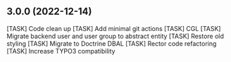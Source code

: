 ## 3.0.0 (2022-12-14)

[TASK] Code clean up
[TASK] Add minimal git actions
[TASK] CGL
[TASK] Migrate backend user and user group to abstract entity
[TASK] Restore old styling
[TASK] Migrate to Doctrine DBAL
[TASK] Rector code refactoring
[TASK] Increase TYPO3 compatibility

